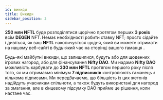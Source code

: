```yaml
---
id: викиди
title: Викиди
sidebar_position: 3
---
```


**250 млн NFTL** буде розподілятися щорічно протягом перших **3 років** всім **DEGEN** NFT. Немає необхідності робити ставку NFT; просто сідайте і дивіться, як ваш **NFTL** накопичується щодня, який ви можете отримати на нашому веб-сайті в будь-який час на сторінці вашого гаманця [](https://nifty-league.com/wallet).

Будь-які майбутні викиди, що залишилися, будуть або для щоденних ігрових нагород, або для фінансування **Nifty DAO**. Ми надамо **Nifty DAO** можливість карбувати до **330 млн NFTL** протягом першого року після того, як ми отримаємо мінімум **7 підписників** контролюють гаманець з кількома підписами. Ми передбачаємо, що більшість із цих жетонів надійдуть учасникам спільноти, а також будуть використані для нагород за змагання, але в кінцевому підсумку DAO прийме це рішення, коли настане час.
